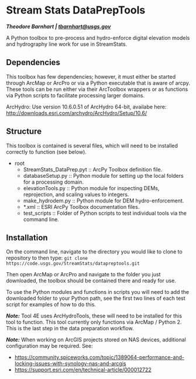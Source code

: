 # Stream Stats DataPrepTools
***Theodore Barnhart | tbarnhart@usgs.gov***

A Python toolbox to pre-process and hydro-enforce digital elevation models and hydrography line work for use in StreamStats.

## Dependencies
This toolbox has few dependencies; however, it must either be started through ArcMap or ArcPro or via a Python executable that is aware of arcpy. These tools can be run either via their ArcToolbox wrappers or as functions via Python scripts to facilitate processing larger domains. 

ArcHydro: Use version 10.6.0.51 of ArcHydro 64-bit, availabe here: http://downloads.esri.com/archydro/ArcHydro/Setup/10.6/

## Structure
This toolbox is contained is several files, which will need to be installed correctly to function (see below). 

- root
    - StreamStats_DataPrep.pyt :: ArcPy Toolbox definition file.
    - databaseSetup.py :: Python module for setting up the local folders for a processing domain.
    - elevationTools.py :: Python module for inspecting DEMs, reprojection, and scaling values to integers.
    - make_hydrodem.py :: Python module for DEM hydro-enforcement. 
    - *.xml :: ESRI ArcPy Toolbox documentation files.
    - test_scripts :: Folder of Python scripts to test individual tools via the command line.

## Installation

On the command line, navigate to the directory you would like to clone to repository to then type: `git clone https://code.usgs.gov/StreamStats/datapreptools.git`

Then open ArcMap or ArcPro and navigate to the folder you just downloaded, the toolbox should be contained there and ready for use.

To use the Python modules and functions in scripts you will need to add the downloaded folder to your Python path, see the first two lines of each test script for examples of how to do this.

***Note:*** Tool 4E uses ArcHydroTools, these will need to be installed for this tool to function. This tool currently only functions via ArcMap / Python 2. This is the last step in the data preparation workflow.

***Note:*** When working on ArcGIS projects stored on NAS devices, additional configuration may be required. See:
- https://community.spiceworks.com/topic/1389064-performance-and-locking-issues-with-synology-nas-and-arcgis
- https://support.esri.com/en/technical-article/000012722